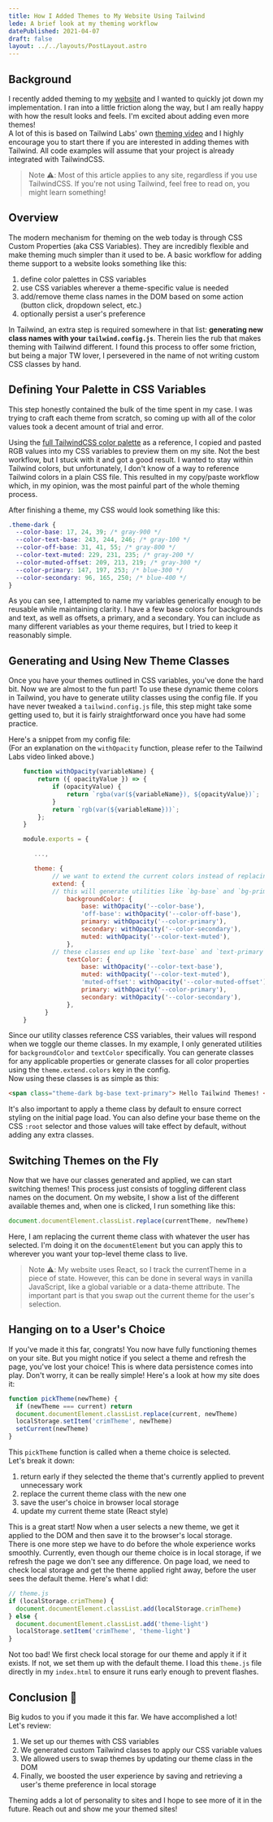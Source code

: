 ```yaml
---
title: How I Added Themes to My Website Using Tailwind
lede: A brief look at my theming workflow
datePublished: 2021-04-07
draft: false
layout: ../../layouts/PostLayout.astro
---
```


## Background

I recently added theming to my [website](https://austincrim.com/) and I wanted to quickly jot down my implementation. I ran into a little friction along the way, but I am really happy with how the result looks and feels. I'm excited about adding even more themes!\
A lot of this is based on Tailwind Labs' own [theming video](https://www.youtube.com/watch?v=MAtaT8BZEAo) and I highly encourage you to start there if you are interested in adding themes with Tailwind. All code examples will assume that your project is already integrated with TailwindCSS.

> Note ⚠️: Most of this article applies to any site, regardless if you use TailwindCSS. If you're not using Tailwind, feel free to read on, you might learn something!

## Overview

The modern mechanism for theming on the web today is through CSS Custom Properties (aka CSS Variables). They are incredibly flexible and make theming much simpler than it used to be. A basic workflow for adding theme support to a website looks something like this:

1. define color palettes in CSS variables
2. use CSS variables wherever a theme-specific value is needed
3. add/remove theme class names in the DOM based on some action (button click, dropdown select, etc.)
4. optionally persist a user's preference

In Tailwind, an extra step is required somewhere in that list: **generating new class names with your** **`tailwind.config.js`**. Therein lies the rub that makes theming with Tailwind different. I found this process to offer some friction, but being a major TW lover, I persevered in the name of not writing custom CSS classes by hand.

## Defining Your Palette in CSS Variables

This step honestly contained the bulk of the time spent in my case. I was trying to craft each theme from scratch, so coming up with all of the color values took a decent amount of trial and error.

Using the [full TailwindCSS color palette](https://tailwindcss.com/docs/customizing-colors#color-palette-reference) as a reference, I copied and pasted RGB values into my CSS variables to preview them on my site. Not the best workflow, but I stuck with it and got a good result. I wanted to stay within Tailwind colors, but unfortunately, I don't know of a way to reference Tailwind colors in a plain CSS file. This resulted in my copy/paste workflow which, in my opinion, was the most painful part of the whole theming process.

After finishing a theme, my CSS would look something like this:

```css
.theme-dark {
  --color-base: 17, 24, 39; /* gray-900 */
  --color-text-base: 243, 244, 246; /* gray-100 */
  --color-off-base: 31, 41, 55; /* gray-800 */
  --color-text-muted: 229, 231, 235; /* gray-200 */
  --color-muted-offset: 209, 213, 219; /* gray-300 */
  --color-primary: 147, 197, 253; /* blue-300 */
  --color-secondary: 96, 165, 250; /* blue-400 */
}
```

As you can see, I attempted to name my variables generically enough to be reusable while maintaining clarity. I have a few base colors for backgrounds and text, as well as offsets, a primary, and a secondary. You can include as many different variables as your theme requires, but I tried to keep it reasonably simple.

## Generating and Using New Theme Classes

Once you have your themes outlined in CSS variables, you've done the hard bit. Now we are almost to the fun part! To use these dynamic theme colors in Tailwind, you have to generate utility classes using the config file. If you have never tweaked a `tailwind.config.js` file, this step might take some getting used to, but it is fairly straightforward once you have had some practice.

Here's a snippet from my config file:\
(For an explanation on the `withOpacity` function, please refer to the Tailwind Labs video linked above.)

```javascript
    function withOpacity(variableName) {
        return ({ opacityValue }) => {
            if (opacityValue) {
                return `rgba(var(${variableName}), ${opacityValue})`;
            }
            return `rgb(var(${variableName}))`;
        };
    }

    module.exports = {

       ...,

       theme: {
            // we want to extend the current colors instead of replacing them
            extend: {
            // this will generate utilities like `bg-base` and `bg-primary`
                backgroundColor: {
                    base: withOpacity('--color-base'),
                    'off-base': withOpacity('--color-off-base'),
                    primary: withOpacity('--color-primary'),
                    secondary: withOpacity('--color-secondary'),
                    muted: withOpacity('--color-text-muted'),
                },
            // these classes end up like `text-base` and `text-primary`
                textColor: {
                    base: withOpacity('--color-text-base'),
                    muted: withOpacity('--color-text-muted'),
                    'muted-offset': withOpacity('--color-muted-offset'),
                    primary: withOpacity('--color-primary'),
                    secondary: withOpacity('--color-secondary'),
                },
          }
    }
```

Since our utility classes reference CSS variables, their values will respond when we toggle our theme classes. In my example, I only generated utilities for `backgroundColor` and `textColor` specifically. You can generate classes for any applicable properties or generate classes for all color properties using the `theme.extend.colors` key in the config.\
Now using these classes is as simple as this:

```html
<span class="theme-dark bg-base text-primary"> Hello Tailwind Themes! </span>
```

It's also important to apply a theme class by default to ensure correct styling on the initial page load. You can also define your base theme on the CSS `:root` selector and those values will take effect by default, without adding any extra classes.

## Switching Themes on the Fly

Now that we have our classes generated and applied, we can start switching themes! This process just consists of toggling different class names on the document. On my website, I show a list of the different available themes and, when one is clicked, I run something like this:

```javascript
document.documentElement.classList.replace(currentTheme, newTheme)
```

Here, I am replacing the current theme class with whatever the user has selected. I'm doing it on the `documentElement` but you can apply this to wherever you want your top-level theme class to live.

> Note ⚠️: My website uses React, so I track the currentTheme in a piece of state. However, this can be done in several ways in vanilla JavaScript, like a global variable or a data-theme attribute. The important part is that you swap out the current theme for the user's selection.

## Hanging on to a User's Choice

If you've made it this far, congrats! You now have fully functioning themes on your site. But you might notice if you select a theme and refresh the page, you've lost your choice! This is where data persistence comes into play. Don't worry, it can be really simple! Here's a look at how my site does it:

```javascript
function pickTheme(newTheme) {
  if (newTheme === current) return
  document.documentElement.classList.replace(current, newTheme)
  localStorage.setItem('crimTheme', newTheme)
  setCurrent(newTheme)
}
```

This `pickTheme` function is called when a theme choice is selected.\
Let's break it down:

1. return early if they selected the theme that's currently applied to prevent unnecessary work
2. replace the current theme class with the new one
3. save the user's choice in browser local storage
4. update my current theme state (React style)

This is a great start! Now when a user selects a new theme, we get it applied to the DOM and then save it to the browser's local storage.\
There is one more step we have to do before the whole experience works smoothly. Currently, even though our theme choice is in local storage, if we refresh the page we don't see any difference. On page load, we need to check local storage and get the theme applied right away, before the user sees the default theme. Here's what I did:

```javascript
// theme.js
if (localStorage.crimTheme) {
  document.documentElement.classList.add(localStorage.crimTheme)
} else {
  document.documentElement.classList.add('theme-light')
  localStorage.setItem('crimTheme', 'theme-light')
}
```

Not too bad! We first check local storage for our theme and apply it if it exists. If not, we set them up with the default theme. I load this `theme.js` file directly in my `index.html` to ensure it runs early enough to prevent flashes.

## Conclusion 🎉

Big kudos to you if you made it this far. We have accomplished a lot!\
Let's review:

1. We set up our themes with CSS variables
2. We generated custom Tailwind classes to apply our CSS variable values
3. We allowed users to swap themes by updating our theme class in the DOM
4. Finally, we boosted the user experience by saving and retrieving a user's theme preference in local storage

Theming adds a lot of personality to sites and I hope to see more of it in the future. Reach out and show me your themed sites!
